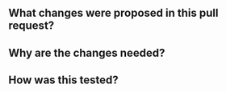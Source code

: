 <!--
Thanks for sending a pull request!

Don't forget to add your changes to the changelog.md when starting a PR.
-->

## What changes were proposed in this pull request?
<!--
Please clarify what changes you are proposing. The purpose of this section is to outline the changes and how this PR fixes the issue.
-->


## Why are the changes needed?
<!--
Please clarify why the changes are needed.
-->


## How was this tested?
<!--
If tests were added, say they were added here.
If tests were not added, please describe why they were not added and/or why it was difficult to add.
-->